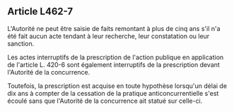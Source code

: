 Article L462-7
----
L'Autorité ne peut être saisie de faits remontant à plus de cinq ans s'il n'a
été fait aucun acte tendant à leur recherche, leur constatation ou leur
sanction.

Les actes interruptifs de la prescription de l'action publique en application de
l'article L. 420-6 sont également interruptifs de la prescription devant
l'Autorité de la concurrence.

Toutefois, la prescription est acquise en toute hypothèse lorsqu'un délai de dix
ans à compter de la cessation de la pratique anticoncurrentielle s'est écoulé
sans que l'Autorité de la concurrence ait statué sur celle-ci.
